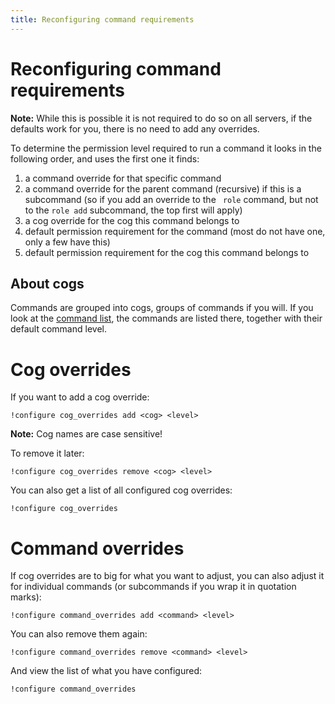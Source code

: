 ```yaml
---
title: Reconfiguring command requirements
---
```

# Reconfiguring command requirements
**Note:** While this is possible it is not required to do so on all servers, if the defaults work for you, there is no need to add any overrides.

To determine the permission level required to run a command it looks in the following order, and uses the first one it finds:
1) a command override for that specific command
2) a command override for the parent command (recursive) if this is a subcommand (so if you add an override to the `` role`` command, but not to the ``role add`` subcommand, the top first will apply)
3) a cog override for the cog this command belongs to
4) default permission requirement for the command (most do not have one, only a few have this)
5) default permission requirement for the cog this command belongs to


## About cogs
Commands are grouped into cogs, groups of commands if you will. If you look at the [command list](../../commands), the commands are listed there, together with their default command level.

# Cog overrides
If you want to add a cog override:
```
!configure cog_overrides add <cog> <level>
```
**Note:** Cog names are case sensitive!

To remove it later:
```
!configure cog_overrides remove <cog> <level>
```

You can also get a list of all configured cog overrides:
```
!configure cog_overrides
```

# Command overrides
If cog overrides are to big for what you want to adjust, you can also adjust it for individual commands (or subcommands if you wrap it in quotation marks):
```
!configure command_overrides add <command> <level>
```
You can also remove them again:
```
!configure command_overrides remove <command> <level>
```
And view the list of what you have configured:
```
!configure command_overrides
```

